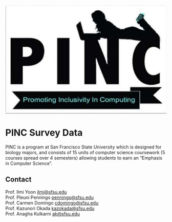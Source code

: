  ![alt text](images/PINC_logo.png)
# PINC Survey Data
PINC is a program at San Francisco State University which is designed for biology majors, and consists of 15 units of computer science coursework (5 courses spread over 4 semesters) allowing students to earn an “Emphasis in Computer Science”.
## Contact
Prof. Ilmi Yoon ilmi@sfsu.edu <br />
Prof. Pleuni Pennings pennings@sfsu.edu <br />
Prof. Carmen Domingo cdomingo@sfsu.edu <br />
Prof. Kazunori Okada kazokada@sfsu.edu <br />
Prof. Anagha Kulkarni ak@sfsu.edu <br />
